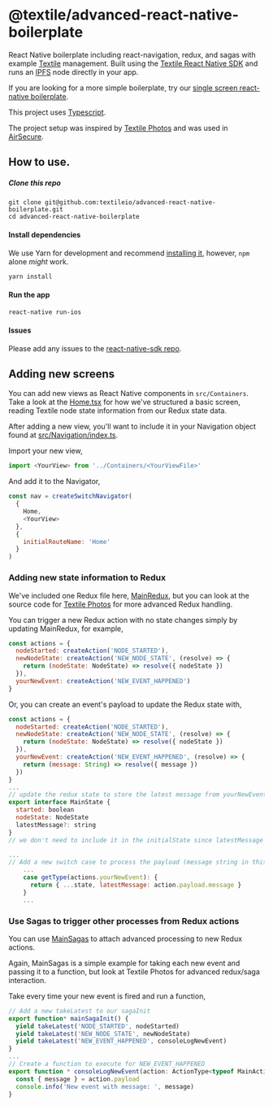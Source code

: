 # @textile/advanced-react-native-boilerplate

React Native boilerplate including react-navigation, redux, and sagas with example [Textile](https://github.com/textileio/go-textile/wiki) management. Built using the [Textile React Native SDK](https://github.com/textileio/react-native-sdk) and runs an [IPFS](https://ipfs.io) node directly in your app.

If you are looking for a more simple boilerplate, try our [single screen react-native boilerplate](https://github.com/textileio/react-native-boilerplate).

This project uses [Typescript](https://www.typescriptlang.org/).

The project setup was inspired by [Textile Photos](https://github.com/textileio/textile-mobile/) and was used in [AirSecure](http://github.com/airsecure/airsecure).

## How to use.

##### Clone this repo


```
git clone git@github.com:textileio/advanced-react-native-boilerplate.git
cd advanced-react-native-boilerplate
```

#### Install dependencies

We use Yarn for development and recommend [installing it](https://yarnpkg.com/lang/en/docs/install/), however, `npm` alone _might_ work.

```bash
yarn install
```

#### Run the app

```bash
react-native run-ios
```

#### Issues

Please add any issues to the [react-native-sdk repo](https://github.com/textileio/react-native-sdk).


## Adding new screens

You can add new views as React Native components in `src/Containers`. Take a look at the [Home.tsx](https://github.com/textileio/advanced-react-native-boilerplate/blob/master/src/Containers/Home.tsx) for how we've structured a basic screen, reading Textile node state information from our Redux state data.

After adding a new view, you'll want to include it in your Navigation object found at [src/Navigation/index.ts](https://github.com/textileio/advanced-react-native-boilerplate/blob/master/src/Navigation/index.ts). 

Import your new view,

```javascript
import <YourView> from '../Containers/<YourViewFile>'
```

And add it to the Navigator,


```javascript
const nav = createSwitchNavigator(
  {
    Home,
    <YourView>
  },
  {
    initialRouteName: 'Home'
  }
)
```

### Adding new state information to Redux

We've included one Redux file here, [MainRedux](https://github.com/textileio/advanced-react-native-boilerplate/blob/master/src/Redux/MainRedux.ts), but you can look at the source code for [Textile Photos](https://github.com/textileio/textile-mobile/) for more advanced Redux handling.

You can trigger a new Redux action with no state changes simply by updating MainRedux, for example,

```javascript
const actions = {
  nodeStarted: createAction('NODE_STARTED'),
  newNodeState: createAction('NEW_NODE_STATE', (resolve) => {
    return (nodeState: NodeState) => resolve({ nodeState })
  }),
  yourNewEvent: createAction('NEW_EVENT_HAPPENED')
}
```

Or, you can create an event's payload to update the Redux state with,

```javascript
const actions = {
  nodeStarted: createAction('NODE_STARTED'),
  newNodeState: createAction('NEW_NODE_STATE', (resolve) => {
    return (nodeState: NodeState) => resolve({ nodeState })
  }),
  yourNewEvent: createAction('NEW_EVENT_HAPPENED', (resolve) => {
    return (message: String) => resolve({ message })
  })
}
...
// update the redux state to store the latest message from yourNewEvent
export interface MainState {
  started: boolean
  nodeState: NodeState
  latestMessage?: string
}
// we don't need to include it in the initialState since latestMessage is an optional

...
// Add a new switch case to process the payload (message string in this case)
    ...
    case getType(actions.yourNewEvent): {
      return { ...state, latestMessage: action.payload.message }
    }
    ...
```

### Use Sagas to trigger other processes from Redux actions

You can use [MainSagas](https://github.com/textileio/advanced-react-native-boilerplate/blob/master/src/Sagas/MainSagas.ts) to attach advanced processing to new Redux actions.

Again, MainSagas is a simple example for taking each new event and passing it to a function, but look at Textile Photos for advanced redux/saga interaction.

Take every time your new event is fired and run a function,

```javascript 
// Add a new takeLatest to our sagaInit
export function* mainSagaInit() {
  yield takeLatest('NODE_STARTED', nodeStarted)
  yield takeLatest('NEW_NODE_STATE', newNodeState)
  yield takeLatest('NEW_EVENT_HAPPENED', consoleLogNewEvent)
}
...
// Create a function to execute for NEW_EVENT_HAPPENED
export function * consoleLogNewEvent(action: ActionType<typeof MainActions.yourNewEvent>) {
  const { message } = action.payload
  console.info('New event with message: ', message)
}
```
